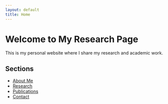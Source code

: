 ```yaml
---
layout: default
title: Home
---
```


# Welcome to My Research Page

This is my personal website where I share my research and academic work.

## Sections
- [About Me](about.md)
- [Research](research.md)
- [Publications](publications.md)
- [Contact](contact.md)

